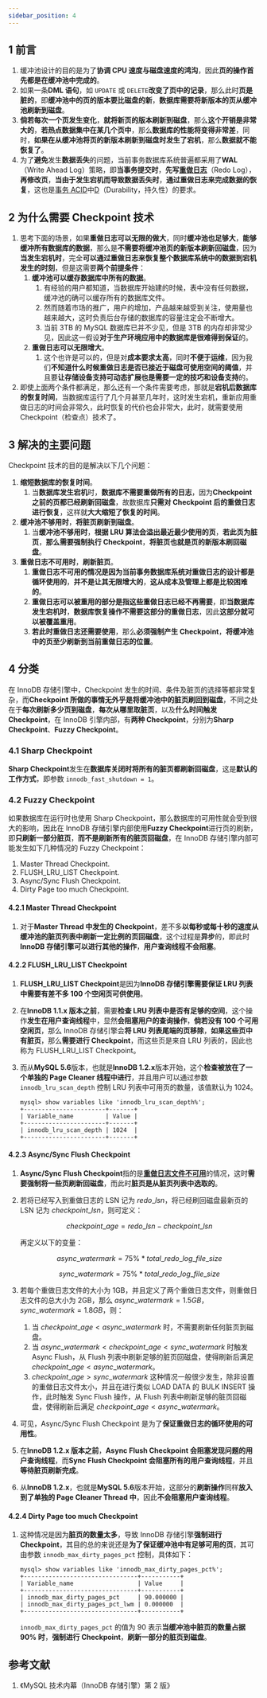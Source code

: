 ```yaml
---
sidebar_position: 4
---
```


## 1 前言

1. 缓冲池设计的目的是为了**协调 CPU 速度与磁盘速度的鸿沟**，因此**页的操作首先都是在缓冲池中完成的**。
2. 如果一条**DML 语句**，如 `UPDATE` 或 `DELETE`**改变了页中的记录**，那么此时**页是脏的**，即**缓冲池中的页的版本要比磁盘的新**，**数据库需要将新版本的页从缓冲池刷新到磁盘**。
3. **倘若每次一个页发生变化**，**就将新页的版本刷新到磁盘**，那么**这个开销是非常大的**，**若热点数据集中在某几个页中**，那么**数据库的性能将变得非常差**，同时，**如果在从缓冲池将页的新版本刷新到磁盘时发生了宕机**，那么**数据就不能恢复了**。
4. 为了**避免**发生**数据丢失**的问题，当前事务数据库系统普遍都采用了**WAL**（Write Ahead Log）策略，即**当事务提交时**，**先写[重做日志](https://ricear.com/project-37/doc-740/#2-Redo-Log)**（Redo Log），**再修改页**，**当由于发生宕机而导致数据丢失时**，**通过重做日志来完成数据的恢复**，这也是[事务 ACID](https://ricear.com/project-37/doc-714/#2-%E4%BA%8B%E5%8A%A1%E7%9A%84%E7%89%B9%E6%80%A7)中[D](https://ricear.com/project-37/doc-714/#2-4-%E6%8C%81%E4%B9%85%E6%80%A7)（Durability，持久性）的要求。

## 2 为什么需要 Checkpoint 技术

1. 思考下面的场景，如果**重做日志可以无限的做大**，同时**缓冲池也足够大**，**能够缓冲所有数据库的数据**，那么是**不需要将缓冲池页的新版本刷新回磁盘**，因为**当发生宕机时**，完全**可以通过重做日志来恢复整个数据库系统中的数据到宕机发生的时刻**，但是这需要**两个前提条件**：
   1. **缓冲池可以缓存数据库中所有的数据**。
      1. 有经验的用户都知道，当数据库开始建的时候，表中没有任何数据，缓冲池的确可以缓存所有的数据库文件。
      2. 然而随着市场的推广，用户的增加，产品越来越受到关注，使用量也越来越大，这时负责后台存储的数据库的容量注定会不断增大。
      3. 当前 3TB 的 MySQL 数据库已并不少见，但是 3TB 的内存却非常少见，因此这一假设**对于生产环境应用中的数据库是很难得到保证**的。
   2. **重做日志可以无限增大**。
      1. 这个也许是可以的，但是对**成本要求太高**，同时**不便于运维**，因为我们**不知道什么时候重做日志是否已接近于磁盘可使用空间的阈值**，并且要**让存储设备支持可动态扩展也是需要一定的技巧和设备支持**的。
2. 即使上面两个条件都满足，那么还有一个条件需要考虑，那就是**宕机后数据库的恢复时间**，当数据库运行了几个月甚至几年时，这时发生宕机，重新应用重做日志的时间会非常久，此时恢复的代价也会非常大，此时，就需要使用 Checkpoint（检查点）技术了。

## 3 解决的主要问题

Checkpoint 技术的目的是解决以下几个问题：

1. **缩短数据库的恢复时间**。
   1. 当**数据库发生宕机**时，**数据库不需要重做所有的日志**，因为**Checkpoint 之前的页都已经刷新回磁盘**，故数据库**只需对 Checkpoint 后的重做日志进行恢复**，这样就**大大缩短了恢复的时间**。
2. **缓冲池不够用时**，**将脏页刷新到磁盘**。
   1. 当**缓冲池不够用时**，**根据 LRU 算法会溢出最近最少使用的页**，**若此页为脏页**，**那么需要强制执行 Checkpoint**，**将脏页也就是页的新版本刷回磁盘**。
3. **重做日志不可用时**，**刷新脏页**。
   1. **重做日志不可用的情况是因为当前事务数据库系统对重做日志的设计都是循环使用的**，**并不是让其无限增大的**，**这从成本及管理上都是比较困难的**。
   2. **重做日志可以被重用的部分是指这些重做日志已经不再需要**，即**当数据库发生宕机时**，**数据库恢复操作不需要这部分的重做日志**，因此**这部分就可以被覆盖重用**。
   3. **若此时重做日志还需要使用**，那么**必须强制产生 Checkpoint**，**将缓冲池中的页至少刷新到当前重做日志的位置**。

## 4 分类

在 InnoDB 存储引擎中，Checkpoint 发生的时间、条件及脏页的选择等都非常复杂，而**Checkpoint 所做的事情无外乎是将缓冲池中的脏页刷回到磁盘**，不同之处在于**每次刷新多少页到磁盘**，**每次从哪里取脏页**，以及**什么时间触发 Checkpoint**，在 InnoDB 引擎内部，有**两种 Checkpoint**，分别为**Sharp Checkpoint**、**Fuzzy Checkpoint**。

### 4.1 Sharp Checkpoint

**Sharp Checkpoint**发生在**数据库关闭时将所有的脏页都刷新回磁盘**，这是**默认的工作方式**，即参数 `innodb_fast_shutdown = 1`。

### 4.2 Fuzzy Checkpoint

如果数据库在运行时也使用 Sharp Checkpoint，那么数据库的可用性就会受到很大的影响，因此在 InnoDB 存储引擎内部使用**Fuzzy Checkpoint**进行页的刷新，即**只刷新一部分脏页**，**而不是刷新所有的脏页回磁盘**，在 InnoDB 存储引擎内部可能发生如下几种情况的 Fuzzy Checkpoint：

1. Master Thread Checkpoint.
2. FLUSH_LRU_LIST Checkpoint.
3. Async/Sync Flush Checkpoint.
4. Dirty Page too much Checkpoint.

#### 4.2.1 Master Thread Checkpoint

1. 对于**Master Thread 中发生的 Checkpoint**，差不多**以每秒或每十秒的速度从缓冲池的脏页列表中刷新一定比例的页回磁盘**，这个过程是**异步**的，即此时**InnoDB 存储引擎可以进行其他的操作**，**用户查询线程不会阻塞**。

#### 4.2.2 FLUSH_LRU_LIST Checkpoint

1. **FLUSH_LRU_LIST Checkpoint**是因为**InnoDB 存储引擎需要保证 LRU 列表中需要有差不多 100 个空闲页可供使用**。
2. 在**InnoDB 1.1.x 版本之前**，需要**检查 LRU 列表中是否有足够的空间**，这个操作**发生在用户查询线程**中，显然**会阻塞用户的查询操作**，**倘若没有 100 个可用空闲页**，那么 InnoDB 存储引擎会**将 LRU 列表尾端的页移除**，**如果这些页中有脏页**，那么**需要进行 Checkpoint**，而这些页是来自 LRU 列表的，因此也称为 FLUSH_LRU_LIST Checkpoint。
3. 而从**MySQL 5.6**版本，也就是**InnoDB 1.2.x**版本开始，这个**检查被放在了一个单独的 Page Cleaner 线程中进行**，并且用户可以通过参数 `innodb_lru_scan_depth` 控制 LRU 列表中可用页的数量，该值默认为 1024。
   
   ```shell
   mysql> show variables like 'innodb_lru_scan_depth%';
   +-----------------------+-------+
   | Variable_name         | Value |
   +-----------------------+-------+
   | innodb_lru_scan_depth | 1024  |
   +-----------------------+-------+
   ```

#### 4.2.3 Async/Sync Flush Checkpoint

1. **Async/Sync Flush Checkpoint**指的是[**重做日志文件不可用**](#3-解决的主要问题)的情况，这时**需要强制将一些页刷新回磁盘**，而此时**脏页是从脏页列表中选取的**。
2. 若将已经写入到重做日志的 LSN 记为 $redo\_lsn$，将已经刷回磁盘最新页的 LSN 记为 $checkpoint\_lsn$，则可定义：
   
   $$
   checkpoint\_age = redo\_lsn - checkpoint\_lsn
   $$
   
   再定义以下的变量：
   
   $$
   async\_watermark = 75\% * total\_redo\_log\_file\_size
   $$
   
   $$
   sync\_watermark = 75\% * total\_redo\_log\_file\_size
   $$
3. 若每个重做日志文件的大小为 1GB，并且定义了两个重做日志文件，则重做日志文件的总大小为 2GB，那么 $async\_watermark = 1.5GB$，$sync\_watermark = 1.8GB$，则：
   
   1. 当 $checkpoint\_age < async\_watermark$ 时，不需要刷新任何脏页到磁盘。
   2. 当 $async\_watermark < checkpoint\_age < sync\_watermark$ 时触发 Async Flush，从 Flush 列表中刷新足够的脏页回磁盘，使得刷新后满足 $checkpoint\_age < async\_watermark$。
   3. $checkpoint\_age > sync\_watermark$ 这种情况一般很少发生，除非设置的重做日志文件太小，并且在进行类似 LOAD DATA 的 BULK INSERT 操作，此时触发 Sync Flush 操作，从 Flush 列表中刷新足够的脏页回磁盘，使得刷新后满足 $checkpoint\_age < async\_watermark$。
4. 可见，Async/Sync Flush Checkpoint 是为了**保证重做日志的循环使用的可用性**。
5. 在**InnoDB 1.2.x 版本之前**，**Async Flush Checkpoint 会阻塞发现问题的用户查询线程**，而**Sync Flush Checkpoint 会阻塞所有的用户查询线程**，并且**等待脏页刷新完成**。
6. 从**InnoDB 1.2.x**，也就是**MySQL 5.6**版本开始，这部分的**刷新操作**同样**放入到了单独的 Page Cleaner Thread 中**，因此**不会阻塞用户查询线程**。

#### 4.2.4 Dirty Page too much Checkpoint

1. 这种情况是因为**脏页的数量太多**，导致 InnoDB 存储引擎**强制进行 Checkpoint**，其目的总的来说还是**为了保证缓冲池中有足够可用的页**，其可由参数 `innodb_max_dirty_pages_pct` 控制，具体如下：
   
   ```
   mysql> show variables like 'innodb_max_dirty_pages_pct%';
   +--------------------------------+-----------+
   | Variable_name                  | Value     |
   +--------------------------------+-----------+
   | innodb_max_dirty_pages_pct     | 90.000000 |
   | innodb_max_dirty_pages_pct_lwm | 0.000000  |
   +--------------------------------+-----------+
   ```
   
   `innodb_max_dirty_pages_pct` 的值为 90 表示**当缓冲池中脏页的数量占据 90% 时**，**强制进行 Checkpoint**，**刷新一部分的脏页到磁盘**。

## 参考文献

1. 《MySQL 技术内幕（InnoDB 存储引擎）第 2 版》

